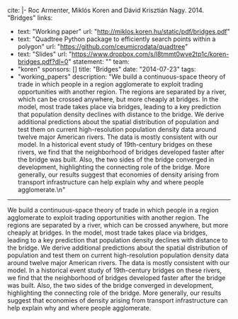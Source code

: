 cite: |-
  Roc Armenter, Miklós Koren and Dávid Krisztián Nagy. 2014. "Bridges"
links:
  - text: "Working paper"
    url: "http://miklos.koren.hu/static/pdf/bridges.pdf"
  - text: "Quadtree Python package to efficiently search points within a polygon"
    url: "https://github.com/ceumicrodata/quadtree"
  - text: "Slides"
    url: "https://www.dropbox.com/s/l8tmmt0wve2tp1c/koren-bridges.pdf?dl=0"
statement: ""
team:
  - "koren"
sponsors: []
title: "Bridges"
date: "2014-07-23"
tags:
  - "working_papers"
description: "We build a continuous-space theory of trade in which people in a region agglomerate to exploit trading opportunities with another region. The regions are separated by a river, which can be crossed anywhere, but more cheaply at bridges. In the model, most trade takes place via bridges, leading to a key prediction that population density declines with distance to the bridge. We derive additional predictions about the spatial distribution of population and test them on current high-resolution population density data around twelve major American rivers. The data is mostly consistent with our model. In a historical event study of 19th-century bridges on these rivers, we find that the neighborhood of bridges developed faster after the bridge was built. Also, the two sides of the bridge converged in development, highlighting the connecting role of the bridge. More generally, our results suggest that economies of density arising from transport infrastructure can help explain why and where people agglomerate.\n"

---

We build a continuous-space theory of trade in which people in a region agglomerate to exploit trading opportunities with another region. The regions are separated by a river, which can be crossed anywhere, but more cheaply at bridges. In the model, most trade takes place via bridges, leading to a key prediction that population density declines with distance to the bridge. We derive additional predictions about the spatial distribution of population and test them on current high-resolution population density data around twelve major American rivers. The data is mostly consistent with our model. In a historical event study of 19th-century bridges on these rivers, we find that the neighborhood of bridges developed faster after the bridge was built. Also, the two sides of the bridge converged in development, highlighting the connecting role of the bridge. More generally, our results suggest that economies of density arising from transport infrastructure can help explain why and where people agglomerate.

